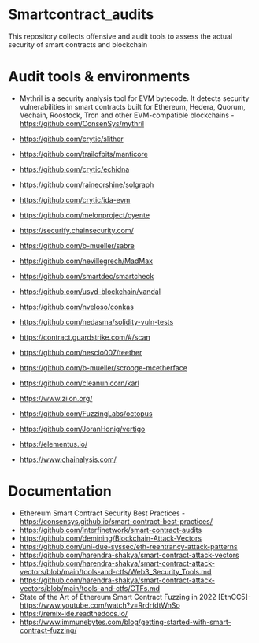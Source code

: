 # Smartcontract_audits
This repository collects offensive and audit tools to assess the actual security of smart contracts and blockchain

# Audit tools & environments

* Mythril is a security analysis tool for EVM bytecode. It detects security vulnerabilities in smart contracts built for Ethereum, Hedera, Quorum, Vechain, Roostock, Tron and other EVM-compatible blockchains - https://github.com/ConsenSys/mythril
* https://github.com/crytic/slither
* https://github.com/trailofbits/manticore
* https://github.com/crytic/echidna
* https://github.com/raineorshine/solgraph
* https://github.com/crytic/ida-evm
* https://github.com/melonproject/oyente
* https://securify.chainsecurity.com/
* https://github.com/b-mueller/sabre
* https://github.com/nevillegrech/MadMax

* https://github.com/smartdec/smartcheck
* https://github.com/usyd-blockchain/vandal
* https://github.com/nveloso/conkas
* https://github.com/nedasma/solidity-vuln-tests
* https://contract.guardstrike.com/#/scan

* https://github.com/nescio007/teether
* https://github.com/b-mueller/scrooge-mcetherface
* https://github.com/cleanunicorn/karl

* https://www.ziion.org/
* https://github.com/FuzzingLabs/octopus
* https://github.com/JoranHonig/vertigo
* https://elementus.io/
* https://www.chainalysis.com/

# Documentation

* Ethereum Smart Contract Security Best Practices - https://consensys.github.io/smart-contract-best-practices/
* https://github.com/interfinetwork/smart-contract-audits
* https://github.com/demining/Blockchain-Attack-Vectors
* https://github.com/uni-due-syssec/eth-reentrancy-attack-patterns
* https://github.com/harendra-shakya/smart-contract-attack-vectors
* https://github.com/harendra-shakya/smart-contract-attack-vectors/blob/main/tools-and-ctfs/Web3_Security_Tools.md
* https://github.com/harendra-shakya/smart-contract-attack-vectors/blob/main/tools-and-ctfs/CTFs.md
* State of the Art of Ethereum Smart Contract Fuzzing in 2022 [EthCC5]- https://www.youtube.com/watch?v=RrdrfdtWnSo
* https://remix-ide.readthedocs.io/
* https://www.immunebytes.com/blog/getting-started-with-smart-contract-fuzzing/
